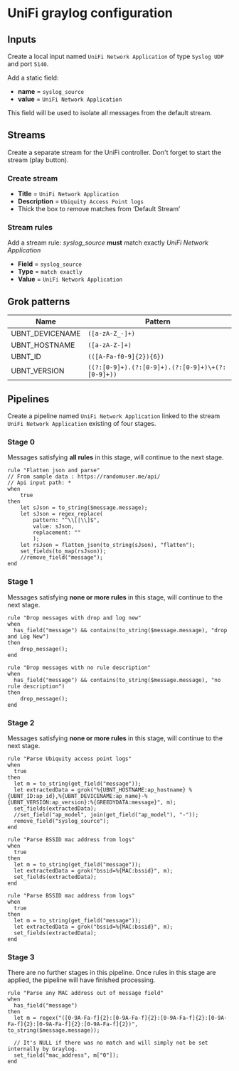 # UniFi graylog configuration

## Inputs

Create a local input named `UniFi Network Application` of type `Syslog UDP` and port `5140`.

Add a static field:
* **name** = `syslog_source`
* **value** = `UniFi Network Application`

This field will be used to isolate all messages from the default stream.

## Streams

Create a separate stream for the UniFi controller.
Don't forget to start the stream (play button).

### Create stream

* **Title** = `UniFi Network Application`
* **Description** = `Ubiquity Access Point logs`
* Thick the box to remove matches from ‘Default Stream’

### Stream rules

Add a stream rule: _syslog_source_ **must** match exactly _UniFi Network Application_

* **Field** = `syslog_source`
* **Type** = `match exactly`
* **Value** = `UniFi Network Application`

## Grok patterns

| Name           | Pattern                                          |
| -------------- | ------------------------------------------------ |
| UBNT_DEVICENAME| `([a-zA-Z_-]+)`                                  |
| UBNT_HOSTNAME  | `([a-zA-Z-]+)`                                   |
| UBNT_ID        | `(([A-Fa-f0-9]{2}){6})`                          |
| UBNT_VERSION   | `((?:[0-9]+).(?:[0-9]+).(?:[0-9]+)\+(?:[0-9]+))` |


## Pipelines

Create a pipeline named `UniFi Network Application` linked to the stream `UniFi Network Application` existing of four stages.


### Stage 0

Messages satisfying **all rules** in this stage, will continue to the next stage.

```
rule "Flatten json and parse"
// From sample data : https://randomuser.me/api/
// Api input path: *
when
    true
then
    let sJson = to_string($message.message);
    let sJson = regex_replace(
        pattern: "^\\[|\\]$",
        value: sJson,
        replacement: ""
        );
    let rsJson = flatten_json(to_string(sJson), "flatten");
    set_fields(to_map(rsJson));
    //remove_field("message");
end
```

### Stage 1

Messages satisfying **none or more rules** in this stage, will continue to the next stage.


```
rule "Drop messages with drop and log new"
when
  has_field("message") && contains(to_string($message.message), "drop and Log New")
then
    drop_message();
end
```

```
rule "Drop messages with no rule description"
when
  has_field("message") && contains(to_string($message.message), "no rule description")
then
    drop_message();
end
```

### Stage 2

Messages satisfying **none or more rules** in this stage, will continue to the next stage.

```
rule "Parse Ubiquity access point logs"
when
  true
then
  let m = to_string(get_field("message"));
  let extractedData = grok("%{UBNT_HOSTNAME:ap_hostname} %{UBNT_ID:ap_id},%{UBNT_DEVICENAME:ap_name}-%{UBNT_VERSION:ap_version}:%{GREEDYDATA:message}", m);
  set_fields(extractedData);
  //set_field("ap_model", join(get_field("ap_model"), "-"));
  remove_field("syslog_source");
end
```

```
rule "Parse BSSID mac address from logs"
when
  true
then
  let m = to_string(get_field("message"));
  let extractedData = grok("bssid=%{MAC:bssid}", m);
  set_fields(extractedData);
end
```

```
rule "Parse BSSID mac address from logs"
when
  true
then
  let m = to_string(get_field("message"));
  let extractedData = grok("bssid=%{MAC:bssid}", m);
  set_fields(extractedData);
end
```

### Stage 3

There are no further stages in this pipeline. 
Once rules in this stage are applied, the pipeline will have finished processing.

```
rule "Parse any MAC address out of message field"
when
  has_field("message")
then
  let m = regex("([0-9A-Fa-f]{2}:[0-9A-Fa-f]{2}:[0-9A-Fa-f]{2}:[0-9A-Fa-f]{2}:[0-9A-Fa-f]{2}:[0-9A-Fa-f]{2})", to_string($message.message));
  
  // It's NULL if there was no match and will simply not be set internally by Graylog.
  set_field("mac_address", m["0"]);
end
```
